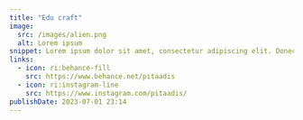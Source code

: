 ```yaml
---
title: "Edu craft"
image:
  src: /images/alien.png
  alt: Lorem ipsum
snippet: Lorem ipsum dolor sit amet, consectetur adipiscing elit. Donec dignissim sodales nunc nec gravida. Fusce sem ipsum, posuere finibus eros et, ultricies bibendum sem. Quisque tincidunt enim libero
links:
  - icon: ri:behance-fill
    src: https://www.behance.net/pitaadis
  - icon: ri:instagram-line
    src: https://www.instagram.com/pitaadis/
publishDate: 2023-07-01 23:14
---
```

